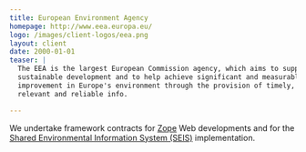 ```yaml
---
title: European Environment Agency
homepage: http://www.eea.europa.eu/
logo: /images/client-logos/eea.png
layout: client
date: 2000-01-01
teaser: |
  The EEA is the largest European Commission agency, which aims to support 
  sustainable development and to help achieve significant and measurable
  improvement in Europe's environment through the provision of timely, targeted,
  relevant and reliable info.

---
```


We undertake framework contracts for [Zope][] Web developments and for the
[Shared Environmental Information System (SEIS)][seis] implementation.

[zope]: http://www.zope.org
[seis]: http://www.eionet.europa.eu/seis/
